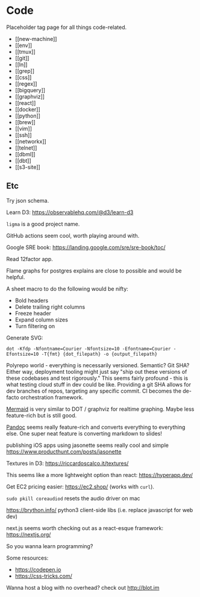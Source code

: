 # Code

Placeholder tag page for all things code-related.

- [[new-machine]]
- [[env]]
- [[tmux]]
- [[git]]
- [[ln]]
- [[grep]]
- [[css]]
- [[regex]]
- [[bigquery]]
- [[graphviz]]
- [[react]]
- [[docker]]
- [[python]]
- [[brew]]
- [[vim]]
- [[ssh]]
- [[networkx]]
- [[telnet]]
- [[dbml]]
- [[dbt]]
- [[s3-site]]


## Etc

Try json schema.

Learn D3: https://observablehq.com/@d3/learn-d3

`ligma` is a good project name.

GitHub actions seem cool, worth playing around with.

Google SRE book: https://landing.google.com/sre/sre-book/toc/

Read 12factor app.

Flame graphs for postgres explains are close to possible and would be helpful.

A sheet macro to do the following would be nifty:

- Bold headers
- Delete trailing right columns
- Freeze header
- Expand column sizes
- Turn filtering on

Generate SVG:

```
dot -Kfdp -Nfontname=Courier -Nfontsize=10 -Efontname=Courier -Efontsize=10 -T{fmt} {dot_filepath} -o {output_filepath}
```

Polyrepo world - everything is necessarily versioned. Semantic? Git SHA? Either way, deployment tooling might just say "ship out these versions of these codebases and test rigorously." This seems fairly profound - this is what testing cloud stuff in dev could be like. Providing a git SHA allows for dev branches of repos, targeting any specific commit. CI becomes the de-facto orchestration framework.

[Mermaid](https://mermaid-js.github.io/mermaid/#/) is very similar to DOT / graphviz for realtime graphing. Maybe less feature-rich but is still good.

[Pandoc](https://pandoc.org/) seems really feature-rich and converts everything to everything else. One super neat feature is converting markdown to slides!

publishing iOS apps using jasonette seems really cool and simple https://www.producthunt.com/posts/jasonette

Textures in D3: https://riccardoscalco.it/textures/

This seems like a more lightweight option than react: https://hyperapp.dev/

Get EC2 pricing easier: https://ec2.shop/ (works with `curl`).

`sudo pkill coreaudiod` resets the audio driver on mac

https://brython.info/ python3 client-side libs (i.e. replace javascript for web dev)

next.js seems worth checking out as a react-esque framework: https://nextjs.org/

So you wanna learn programming?

Some resources:

- https://codepen.io
- https://css-tricks.com/

Wanna host a blog with no overhead? check out http://blot.im
